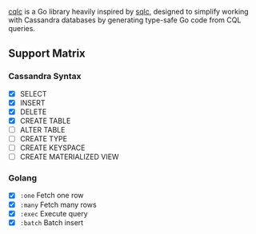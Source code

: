 
[cqlc](https://github.com/razcoen/cqlc) is a Go library heavily inspired by [sqlc](https://github.com/sqlc-dev/sqlc/), designed to simplify working with Cassandra databases by generating type-safe Go code from CQL queries. 

## Support Matrix

### Cassandra Syntax

* [x] SELECT
* [x] INSERT
* [x] DELETE
* [x] CREATE TABLE
* [ ] ALTER TABLE
* [ ] CREATE TYPE
* [ ] CREATE KEYSPACE
* [ ] CREATE MATERIALIZED VIEW

### Golang

* [x] `:one` Fetch one row
* [x] `:many` Fetch many rows
* [x] `:exec` Execute query
* [x] `:batch` Batch insert 
